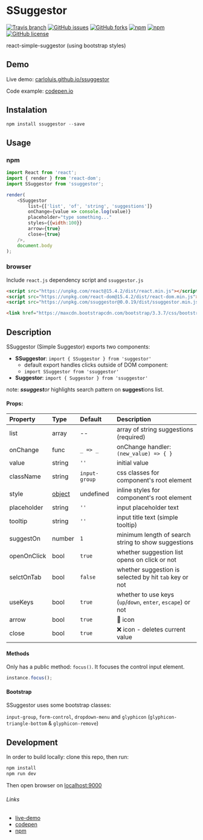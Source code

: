 # SSuggestor

[![Travis branch](https://img.shields.io/travis/carloluis/ssuggestor/master.svg)](https://travis-ci.org/carloluis/ssuggestor)
[![GitHub issues](https://img.shields.io/github/issues/carloluis/ssuggestor.svg)](https://github.com/carloluis/ssuggestor/issues)
[![GitHub forks](https://img.shields.io/github/forks/carloluis/ssuggestor.svg)](https://github.com/carloluis/ssuggestor/network)
[![npm](https://img.shields.io/npm/v/ssuggestor.svg)](https://www.npmjs.com/package/ssuggestor)
[![npm](https://img.shields.io/npm/dt/ssuggestor.svg)](https://npm-stat.com/charts.html?package=ssuggestor)
[![GitHub license](https://img.shields.io/badge/license-MIT-blue.svg)](https://raw.githubusercontent.com/carloluis/ssuggestor/master/LICENSE)

react-simple-suggestor (using bootstrap styles)

## Demo

Live demo: [carloluis.github.io/ssuggestor](https://carloluis.github.io/ssuggestor/)

Code example: [codepen.io](http://codepen.io/carloluis/pen/rjpLYw)

## Instalation

```javascript
npm install ssuggestor --save
```

## Usage 

### npm

```javascript
import React from 'react';
import { render } from 'react-dom';
import SSuggestor from 'ssuggestor';

render(
	<SSuggestor 
		list={['list', 'of', 'string', 'suggestions']}
		onChange={value => console.log(value)}
		placeholder="type something..."
		styles={{width:100}}
		arrow={true}
		close={true}
	/>,
	document.body
);

```

### browser

Include `react.js` dependency script and `ssuggestor.js` 

```html
<script src="https://unpkg.com/react@15.4.2/dist/react.min.js"></script>
<script src="https://unpkg.com/react-dom@15.4.2/dist/react-dom.min.js"></script>
<script src="https://unpkg.com/ssuggestor@0.0.19/dist/ssuggestor.min.js"></script>

<link href="https://maxcdn.bootstrapcdn.com/bootstrap/3.3.7/css/bootstrap.min.css">
```

## Description

SSuggestor (Simple Suggestor) exports two components:
* __SSuggestor__: `import { SSuggestor } from 'suggestor'`
	* default export handles clicks outside of DOM component: 
  * `import SSuggestor from 'ssuggestor'`
* __Suggestor__: `import { Suggestor } from 'ssuggestor'`

note: _**ssuggest**or_ highlights search pattern on **suggest**ions list.

#### Props:

Property | Type | Default | Description
:--------|:-----|:--------|:-----------
list     | array | -- | array of string suggestions (required)
onChange | func | `_ => _` | onChange handler: `(new_value) => { }`
value    | string | `''` | initial value
className| string | `input-group` | css classes for component's root element
style    | [object](https://facebook.github.io/react/docs/dom-elements.html#style "react style object") | undefined | inline styles for component's root element
placeholder | string | `''` | input placeholder text
tooltip  | string | `''` | input title text (simple tooltip)
suggestOn| number | `1` | minimum length of search string to show suggestions
openOnClick | bool | `true` | whether suggestion list opens on click or not
selctOnTab | bool | `false` | whether suggestion is selected by hit `tab` key or not
useKeys  | bool | `true` | whether to use keys (`up`/`down`, `enter`, `escape`) or not
arrow    | bool | `true` | :small_red_triangle_down: icon
close    | bool | `true` | :x: icon - deletes current value


#### Methods

Only has a public method: `focus()`. It focuses the control input element.
```javascript
instance.focus();
```

#### Bootstrap

SSuggestor uses some bootstrap classes: 

`input-group`, `form-control`, `dropdown-menu` and `glyphicon` (`glyphicon-triangle-bottom` & `glyphicon-remove`) 

## Development

In order to build locally: clone this repo, then run:
```javascript
npm install
npm run dev
```

Then open browser on [localhost:9000](http://localhost:9000/)

###### Links
* [live-demo](https://carloluis.github.io/ssuggestor/)
* [codepen](http://codepen.io/carloluis/pen/rjpLYw)
* [npm](https://www.npmjs.com/package/ssuggestor "ssuggestor@npm")
